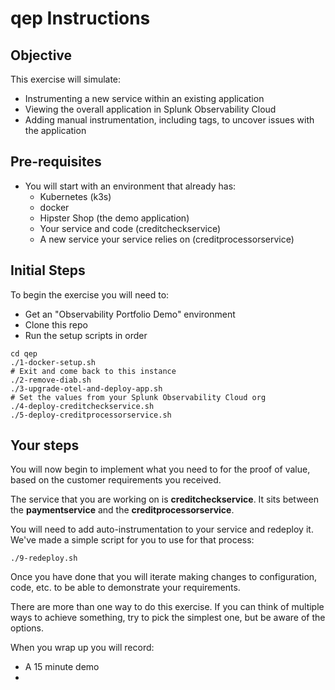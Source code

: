 # qep Instructions

## Objective
This exercise will simulate:
* Instrumenting a new service within an existing application
* Viewing the overall application in Splunk Observability Cloud
* Adding manual instrumentation, including tags, to uncover issues with the application

## Pre-requisites
* You will start with an environment that already has:
  * Kubernetes (k3s)
  * docker
  * Hipster Shop (the demo application)
  * Your service and code (creditcheckservice)
  * A new service your service relies on (creditprocessorservice)

## Initial Steps
To begin the exercise you will need to:
* Get an "Observability Portfolio Demo" environment
* Clone this repo
* Run the setup scripts in order
```
cd qep
./1-docker-setup.sh
# Exit and come back to this instance
./2-remove-diab.sh
./3-upgrade-otel-and-deploy-app.sh
# Set the values from your Splunk Observability Cloud org
./4-deploy-creditcheckservice.sh
./5-deploy-creditprocessorservice.sh
```

## Your steps
You will now begin to implement what you need to for the proof of value, based on the customer requirements you received.

The service that you are working on is **creditcheckservice**. It sits between the **paymentservice** and the **creditprocessorservice**.

You will need to add auto-instrumentation to your service and redeploy it. We've made a simple script for you to use for that process:
```
./9-redeploy.sh
```

Once you have done that you will iterate making changes to configuration, code, etc. to be able to demonstrate your requirements.

There are more than one way to do this exercise. If you can think of multiple ways to achieve something, try to pick the simplest one, but be aware of the options.

When you wrap up you will record:
* A 15 minute demo
* 